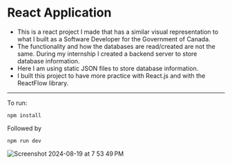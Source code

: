 # React Application

- This is a react project I made that has a similar visual representation to what I built as a Software Developer for the Government of Canada.
- The functionality and how the databases are read/created are not the same. During my internship I created a backend server to store database information.
- Here I am using static JSON files to store database information.
- I built this project to have more practice with React.js and with the ReactFlow library.
---
To run:

`npm install`

Followed by

`npm run dev`

![Screenshot 2024-08-19 at 7 53 49 PM](https://github.com/user-attachments/assets/835359e7-41eb-49ee-819c-6edc49a6193b)
